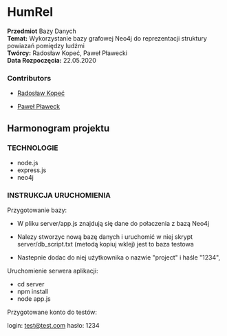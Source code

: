 # HumRel

<b>Przedmiot</b> Bazy Danych</br>
<b>Temat:</b> Wykorzystanie bazy grafowej Neo4j do reprezentacji struktury powiazań pomiędzy ludźmi<br>
<b>Twórcy:</b> Radosław Kopeć, Paweł Pławecki<br/>
<b>Data Rozpoczęcia:</b> 22.05.2020

### Contributors

- [Radosław Kopeć](https://github.com/radekkpc)

- [Paweł Pławeck](https://github.com/rzabolbabol)

## Harmonogram projektu

### TECHNOLOGIE

* node.js
* express.js
* neo4j

### INSTRUKCJA URUCHOMIENIA

Przygotowanie bazy:
* W pliku server/app.js znajdują się dane do połaczenia z bazą Neo4j

* Nalezy stworzyc nową bazę danych i uruchomić w niej skrypt server/db_script.txt (metodą kopiuj wklej) jest to baza testowa

* Nastepnie dodac do niej użytkownika o nazwie "project" i haśle "1234",

Uruchomienie serwera aplikacji:

* cd server
* npm install
* node app.js

Przygotowane konto do testów:

login: test@test.com
hasło: 1234